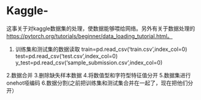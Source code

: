 # Kaggle-
这事关于对kaggle数据集的处理，使数据能够喂给网络。另外有关于数据处理的 https://pytorch.org/tutorials/beginner/data_loading_tutorial.html。

1. 训练集和测试集的数据读取
train=pd.read_csv(‘train.csv’,index_col=0)
test=pd.read_csv(‘test.csv’,index_col=0)
y_test=pd.read_csv(‘sample_submission.csv’,index_col=0)

2.数据合并
3.删除缺失样本数据
4.将数值型和字符型特征值分开
5.数据集进行onehot哑编码
6.数据分割(之前把训练集和测试集合并在一起了，现在把他们分开）
